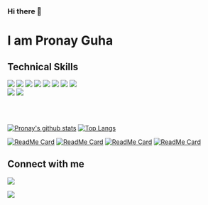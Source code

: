 ### Hi there 👋

# I am Pronay Guha

## Technical Skills

<div style="flex">
  
  <img src = "https://img.shields.io/badge/-JavaScript-F7DF1E?style=flat&logo=javascript&logoColor=black">
  <img src="https://img.shields.io/badge/-React-%23212121?style=flat&logo=React"> 
  <img src = "https://img.shields.io/badge/-HTML5-E34F26?style=flat&logo=html5&logoColor=white"> 
  <img src = "https://img.shields.io/badge/-CSS3-1572B6?style=flat&logo=css3&logoColor=white">
  <img src = "https://img.shields.io/badge/-Bootstrap-563D7C?style=flat&logo=bootstrap&logoColor=white">
  <img src="https://img.shields.io/badge/-MongoDB-4EA94B?style=flat&logo=mongodb&logoColor=white"> 
  <img src="https://img.shields.io/badge/-Express.js-404D59?style=flat"> 
  <img src="https://img.shields.io/badge/-NodeJS-black?style=flat&logo=node.js"></br>
  <img src="https://img.shields.io/badge/-Python%203-3776AB?style=flat&logo=python&logoColor=white">
  <img src = "https://img.shields.io/badge/-Java-ED8B00?style=flat&logo=java&logoColor=white">
</div>

</br></br>

[![Pronay's github stats](https://github-readme-stats.vercel.app/api?username=pronayguha13&show_icons=true&theme=radical)](https://github.com/pronayguha13)
[![Top Langs](https://github-readme-stats.vercel.app/api/top-langs/?username=pronayguha13&layout=compact&langs_count=8&theme=Gradient)](https://github.com/pronayguha13)

[![ReadMe Card](https://github-readme-stats.vercel.app/api/pin/?username=pronayguha13&repo=Course-Match&show_icons=true&theme=vue)](https://github.com/pronayguha13/Course-Match)
[![ReadMe Card](https://github-readme-stats.vercel.app/api/pin/?username=pronayguha13&repo=react-weather&show_icons=true&theme=vue)](https://github.com/pronayguha13/react-weather)
[![ReadMe Card](https://github-readme-stats.vercel.app/api/pin/?username=pronayguha13&repo=photosearchapp&show_icons=true&theme=vue)](https://github.com/pronayguha13/PhotoSearchApp)
[![ReadMe Card](https://github-readme-stats.vercel.app/api/pin/?username=pronayguha13&repo=react-music-player&show_icons=true&theme=vue)](https://github.com/pronayguha13/react-music-player)

## Connect with me

[<img src = "https://img.shields.io/badge/-Linkedin-ED8B00?style=social&logo=linkedin&logoColor=white">](https://www.linkedin.com/in/pronay-guha-730815193/)

[<img src = "https://img.shields.io/badge/-Medium-ED8B00?style=social&logo=medium&logoColor=white">](https://medium.com/@pronay.guha)
